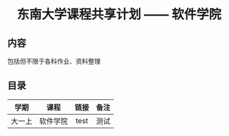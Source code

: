 # <center>东南大学课程共享计划 —— 软件学院<center>

## 内容
包括但不限于各科作业、资料整理

## 目录

| 学期 | 课程 | 链接 | 备注 |
|:---:|:---:| :---:|:---:|
|大一上|软件学院| test| 测试|
